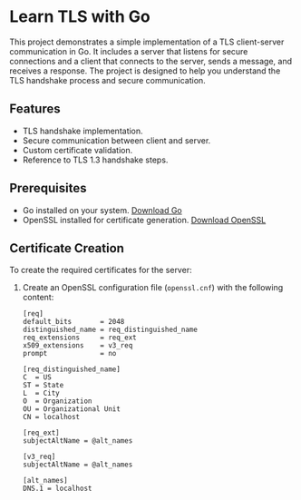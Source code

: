 # Learn TLS with Go

This project demonstrates a simple implementation of a TLS client-server communication in Go. It includes a server that listens for secure connections and a client that connects to the server, sends a message, and receives a response. The project is designed to help you understand the TLS handshake process and secure communication.

## Features
- TLS handshake implementation.
- Secure communication between client and server.
- Custom certificate validation.
- Reference to TLS 1.3 handshake steps.

## Prerequisites
- Go installed on your system. [Download Go](https://go.dev/dl/)
- OpenSSL installed for certificate generation. [Download OpenSSL](https://slproweb.com/products/Win32OpenSSL.html)

## Certificate Creation
To create the required certificates for the server:
1. Create an OpenSSL configuration file (`openssl.cnf`) with the following content:
   ```plaintext
   [req]
   default_bits       = 2048
   distinguished_name = req_distinguished_name
   req_extensions     = req_ext
   x509_extensions    = v3_req
   prompt             = no

   [req_distinguished_name]
   C  = US
   ST = State
   L  = City
   O  = Organization
   OU = Organizational Unit
   CN = localhost

   [req_ext]
   subjectAltName = @alt_names

   [v3_req]
   subjectAltName = @alt_names

   [alt_names]
   DNS.1 = localhost